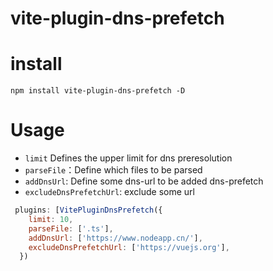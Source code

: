 # vite-plugin-dns-prefetch



# install

~~~shell
npm install vite-plugin-dns-prefetch -D
~~~

# Usage

* `limit` Defines the upper limit for dns preresolution
* `parseFile`：Define which files to be parsed
* `addDnsUrl`:  Define some dns-url to be added dns-prefetch
* `excludeDnsPrefetchUrl`: exclude some url 

~~~ js
 plugins: [VitePluginDnsPrefetch({
    limit: 10,
    parseFile: ['.ts'],
    addDnsUrl: ['https://www.nodeapp.cn/'],
    excludeDnsPrefetchUrl: ['https://vuejs.org'],
  })
~~~